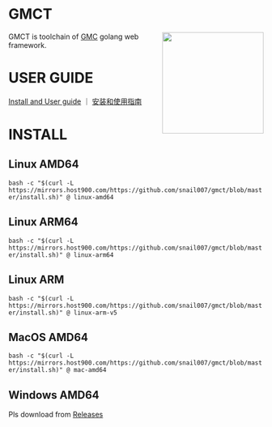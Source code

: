 # GMCT

<img align="right" src="https://mirrors.host900.com/https://raw.githubusercontent.com/snail007/gmc/master/doc/images/logo2.png" width="200" height="auto"/>  

GMCT is toolchain of [GMC](https://github.com/snail007/gmc) golang web framework.

# USER GUIDE

[Install and User guide](https://snail007.github.io/gmc/#/?id=gmct-tool-chain) ｜ [安装和使用指南](https://snail007.github.io/gmc/zh/#/?id=gmct-%e5%b7%a5%e5%85%b7%e9%93%be)

# INSTALL

## Linux AMD64

`bash -c "$(curl -L https://mirrors.host900.com/https://github.com/snail007/gmct/blob/master/install.sh)" @ linux-amd64`

## Linux ARM64

`bash -c "$(curl -L https://mirrors.host900.com/https://github.com/snail007/gmct/blob/master/install.sh)" @ linux-arm64`

## Linux ARM

`bash -c "$(curl -L https://mirrors.host900.com/https://github.com/snail007/gmct/blob/master/install.sh)" @ linux-arm-v5`

## MacOS AMD64

`bash -c "$(curl -L https://mirrors.host900.com/https://github.com/snail007/gmct/blob/master/install.sh)" @ mac-amd64`

## Windows AMD64

Pls download from [Releases](https://github.com/snail007/gmct/releases)


